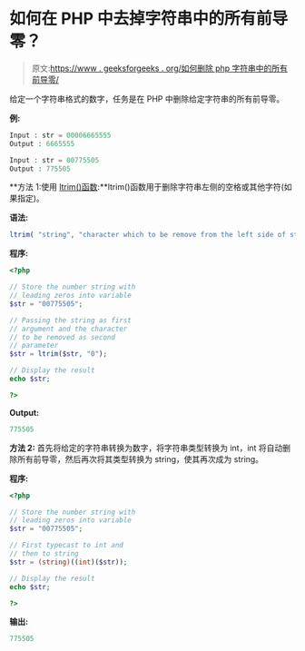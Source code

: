 # 如何在 PHP 中去掉字符串中的所有前导零？

> 原文:[https://www . geeksforgeeks . org/如何删除 php 字符串中的所有前导零/](https://www.geeksforgeeks.org/how-to-remove-all-leading-zeros-in-a-string-in-php/)

给定一个字符串格式的数字，任务是在 PHP 中删除给定字符串的所有前导零。

**例:**

```php
Input : str = 00006665555
Output : 6665555

Input : str = 00775505
Output : 775505

```

**方法 1:使用 [ltrim()函数](https://www.geeksforgeeks.org/php-ltrim-function/):**ltrim()函数用于删除字符串左侧的空格或其他字符(如果指定)。

**语法:**

```php
ltrim( "string", "character which to be remove from the left side of string");
```

**程序:**

```php
<?php

// Store the number string with
// leading zeros into variable
$str = "00775505";

// Passing the string as first
// argument and the character
// to be removed as second
// parameter
$str = ltrim($str, "0"); 

// Display the result
echo $str;

?>
```

**Output:**

```php
775505

```

**方法 2:** 首先将给定的字符串转换为数字，将字符串类型转换为 int，int 将自动删除所有前导零，然后再次将其类型转换为 string，使其再次成为 string。

**程序:**

```php
<?php

// Store the number string with
// leading zeros into variable
$str = "00775505";

// First typecast to int and 
// then to string
$str = (string)((int)($str));

// Display the result
echo $str;

?>
```

**输出:**

```php
775505

```